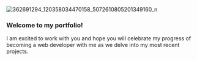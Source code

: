 ![362691294_120358034470158_5072610805201349160_n](https://github.com/Abethebabe1991/Abethebabe1991/assets/163752380/4d94ad86-92c4-4478-8c62-d86086033b4c)


### Welcome to my portfolio! 

I am excited to work with you and hope you will celebrate my progress of becoming a web developer with me as we delve into my most recent projects.

<!--

Here are some ideas to get you started:

- 🔭 I’m currently working on developing a platform for 3D virtual tours.
- 🌱 I’m currently learning Javascript and all its functions to make Websites dance, function, and make dreams come true.
- 💬 Ask me about my experience in project management and as a team leader in fundraising and marketing.
- 📫 How to reach me: abe@trusite.co
- ⚡ Fun fact: cooking keeps me calm and happy. 🥰
-->
